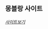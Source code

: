 <h2>몽블랑 사이트</h2>
<h6><a href="https://isjh828.github.io/montblanc/01_montblanc.html">사이트보기</a></h6>
